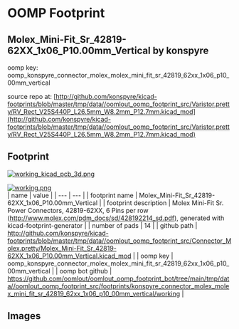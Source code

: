 # OOMP Footprint  
## Molex_Mini-Fit_Sr_42819-62XX_1x06_P10.00mm_Vertical  by konspyre  
  
oomp key: oomp_konspyre_connector_molex_molex_mini_fit_sr_42819_62xx_1x06_p10_00mm_vertical  
  
source repo at: [http://github.com/konspyre/kicad-footprints/blob/master/tmp/data//oomlout_oomp_footprint_src/Varistor.pretty/RV_Rect_V25S440P_L26.5mm_W8.2mm_P12.7mm.kicad_mod](http://github.com/konspyre/kicad-footprints/blob/master/tmp/data//oomlout_oomp_footprint_src/Varistor.pretty/RV_Rect_V25S440P_L26.5mm_W8.2mm_P12.7mm.kicad_mod)  
## Footprint  
  
[![working_kicad_pcb_3d.png](working_kicad_pcb_3d_600.png)](working_kicad_pcb_3d.png)  
  
[![working.png](working_600.png)](working.png)  
| name | value | 
| --- | --- | 
| footprint name | Molex_Mini-Fit_Sr_42819-62XX_1x06_P10.00mm_Vertical | 
| footprint description | Molex Mini-Fit Sr. Power Connectors, 42819-62XX, 6 Pins per row (http://www.molex.com/pdm_docs/sd/428192214_sd.pdf), generated with kicad-footprint-generator | 
| number of pads | 14 | 
| github path | http://github.com/konspyre/kicad-footprints/blob/master/tmp/data//oomlout_oomp_footprint_src/Connector_Molex.pretty/Molex_Mini-Fit_Sr_42819-62XX_1x06_P10.00mm_Vertical.kicad_mod | 
| oomp key | oomp_konspyre_connector_molex_molex_mini_fit_sr_42819_62xx_1x06_p10_00mm_vertical | 
| oomp bot github | https://github.com/oomlout/oomlout_oomp_footprint_bot/tree/main/tmp/data//oomlout_oomp_footprint_src/footprints/konspyre_connector_molex_molex_mini_fit_sr_42819_62xx_1x06_p10_00mm_vertical/working | 
## Images  
